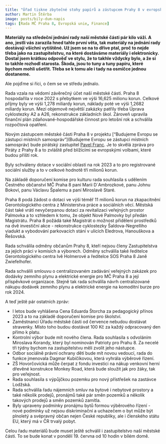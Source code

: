 ```yaml
---
title: "Úřad tiskne zbytečné stohy papírů a zástupcem Prahy 8 v evropském projektu bude pirát"
author: Martin Štěrba
image: posts/bily-dum-napis
tags: [Rada MČ Praha 8, Evropská unie, Finance]
---
```


**Materiály na středeční jednání rady naší městské části pár kilo váží. A ano, jestli vás zarazila hned tahle první věta, tak materiály na jednání rady dostávají všichni vytištěné. Už jsem se na to dříve ptal, proč to nejde třeba jako na zastupitelstvu, na které dostáváme materiály i elektronicky. Dostal jsem krátkou odpověď ve stylu, že to takhle vždycky bylo, a že si to takhle rozhodl starosta. Škoda, jsou to tuny a tuny papíru, které bychom mohli ušetřit. Třeba se k tomu ale i tady na osmičce jednou dostaneme.**

Ale pojďme si říci, o čem se ve středu jednalo. 

Rada vzala na vědomí závěrečný účet naší městské části. Praha 8 hospodařila v roce 2022 s přebytkem ve výši 16,625 milionu korun. Celkové příjmy byly ve výši 1,278 miliardy korun, náklady poté ve výši 1,2682 miliardy korun. Mezi objemově největší zakázky patřily třeba Úprava cyklostezky A2 a A26, rekonstrukce základních škol. Zároveň upravila finanční plán zdaňované-hospodářské činnost pro letošní rok a schválila rozpočtová opatření. 

Novým zástupcem městské části Praha 8 v projektu [“Budujeme Evropu se zástupci místních samospráv”](Budujeme Evropu se zástupci místních samospráv) bude pirátský zastupitel [Pavel Franc](http://praha8.pirati.cz/lide/pavel-franc.html). Je to skvělá zpráva pro Piráty z Prahy 8 a to zvláště před blížícími se evropskými volbami, které budou příští rok.

Byly schváleny dotace v sociální oblasti na rok 2023 a to pro registrované sociální služby a to v celkové hodnotě tří milionů korun. 

Na základě doporučení komise pro kulturu rada souhlasila s udělením Čestného občanství MČ Praha 8 paní Marii D´Ambrozkové, panu Johnu Bokovi, panu Václavu Špalemu a paní Miroslavě Staré. 

Praha 8 podá žádost o dotaci ve výši téměř 11 milionů korun na zkapacitnění Gerontologického centra z Ministerstva práce a sociálních věcí. Městská část také vrátí nevyčerpanou dotaci za revitalizaci veřejných prostor Palmovka a to vzhledem k tomu, že objekt Nové Palmovky byl předán Magistrátu. Praha 8 požádá také Magistrát o možnost přidělení prostředků na dvě investiční akce - rekonstrukce cyklostezky Šaldova-Negrelliho viadukt a vybodování parkovacích stání v ulicích Eledrova, Hanouškova a Řešovská.

Rada schválila odměny občanům Prahy 8, kteří nejsou členy Zastupitelstva za jejich práci v komisích a výborech. Odměny schválila také ředitelce Gerontologického centra Ivě Holmerové a ředitelce SOS Praha 8 Janě Zwiefelhofer.

Rada schválili smlouvu o centralizovaném zadávání veřejných zakázek pro dodávky zemního plynu a elektrické energie pro MČ Praha 8 a její příspěvkové organizace. Stejně tak rada schválila návrh centralizované nákupu dodávek zemního plynu a elektrické energie na komoditní burze pro rok 2024. 

A teď ještě pár ostatních zpráv: 
- I letos bude vyhlášena Cena Eduarda Štorcha za pedagogický přínos 2023 a to na základě doporučení komise pro školství. 
- Zaměstnanci Úřadu městské části od července nebudou dostávat stravenky. Místo toho budou dostávat 100 Kč za každý odpracovaný den přímo k platu. 
- Kontrolní výbor bude mít nového člena. Rada souhlasila s odvoláním Miroslava Korandy, který byl nominován Patrioty pro Prahu 8. Za necelé tři týdny bychom na zastupitelstvu měli zvolit jeho nástupce. 
- Odbor sociálně právní ochrany dětí bude mít novou vedoucí, rada do funkce jmenovala Dagmar Kubičíkovou, která vyhrála výběrové řízení. 
- ZŠ Hovorčovická může čerpat z fondu investici na nákup venkovní herní dřevěné konstrukce Monkey Road, která bude sloužit jak pro žáky, tak pro veřejnost. 
- Rada souhlasila s výpůjčkou pozemku pro nový přístřešek na zastávce Lodžská. 
- Rada schválila řadu nájemních smluv na bytové i nebytové prostory a také několik prodejů, pronájmů také pár směn pozemků a několik takových prodejů a směn pozemků zamítla.
- Byly upraveny podmínky pronájmu bytů formou výběrového řízení - nové podmínky už nejsou diskriminační a uchazečem o byt může být plnoletý a svépravný občan nejen České republiky, ale i členského státu EU, který má v ČR trvalý pobyt.

Celou řadu materiálů bude muset ještě schválil i zastupitelstvo naší městské části. To se bude konat v pondělí 19. června od 10 hodin v bílém domě.